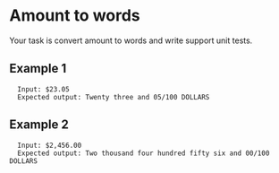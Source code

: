 # Amount to words

Your task is convert amount to words and write support unit tests. 

## Example 1
```
  Input: $23.05
  Expected output: Twenty three and 05/100 DOLLARS
```

## Example 2
```
  Input: $2,456.00
  Expected output: Two thousand four hundred fifty six and 00/100 DOLLARS
```

